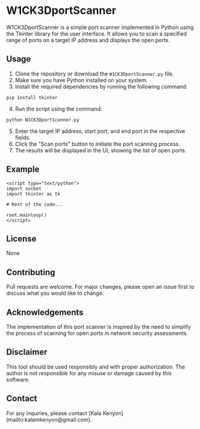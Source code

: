 <h1>W1CK3DportScanner</h1>

<p>W1CK3DportScanner is a simple port scanner implemented in Python using the Tkinter library for the user interface. It allows you to scan a specified range of ports on a target IP address and displays the open ports.</p>

<h2>Usage</h2>
<ol>
  <li>Clone the repository or download the <code>W1CK3DportScanner.py</code> file.</li>
  <li>Make sure you have Python installed on your system.</li>
  <li>Install the required dependencies by running the following command:</li>
</ol>

<pre><code>pip install tkinter</code></pre>

<ol start="4">
  <li>Run the script using the command:</li>
</ol>

<pre><code>python W1CK3DportScanner.py</code></pre>

<ol start="5">
  <li>Enter the target IP address, start port, and end port in the respective fields.</li>
  <li>Click the "Scan ports" button to initiate the port scanning process.</li>
  <li>The results will be displayed in the UI, showing the list of open ports.</li>
</ol>

<h2>Example</h2>

<pre><code>&lt;script type="text/python"&gt;
import socket
import tkinter as tk

# Rest of the code...

root.mainloop()
&lt;/script&gt;
</code></pre>

<h2>License</h2>
<p>None</p>

<h2>Contributing</h2>
<p>Pull requests are welcome. For major changes, please open an issue first to discuss what you would like to change.</p>

<h2>Acknowledgements</h2>
<p>The implementation of this port scanner is inspired by the need to simplify the process of scanning for open ports in network security assessments.</p>

<h2>Disclaimer</h2>
<p>This tool should be used responsibly and with proper authorization. The author is not responsible for any misuse or damage caused by this software.</p>

<h2>Contact</h2>
<p>For any inquiries, please contact [Kala Kenyon](mailto:kalamkenyon@gmail.com).</p>


